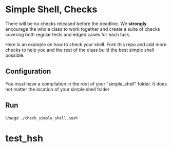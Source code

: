 # Simple Shell, Checks

There will be no checks released before the deadline. We **strongly** encourage the whole class to work together and create a suite of checks covering both regular tests and edged cases for each task.

Here is an example on how to check your shell.
Fork this repo and add more checks to help you and the rest of the class build the best simple shell possible.

## Configuration

You must have a compilation in the root of your "simple_shell" folder. 
It does not matter the location of your simple shell folder

## Run

Usage `./check_simple_shell.bash`
# test_hsh
